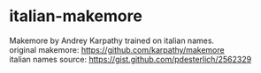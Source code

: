 # italian-makemore
Makemore by Andrey Karpathy trained on italian names. <br />
original makemore: https://github.com/karpathy/makemore <br />
italian names source: https://gist.github.com/pdesterlich/2562329
